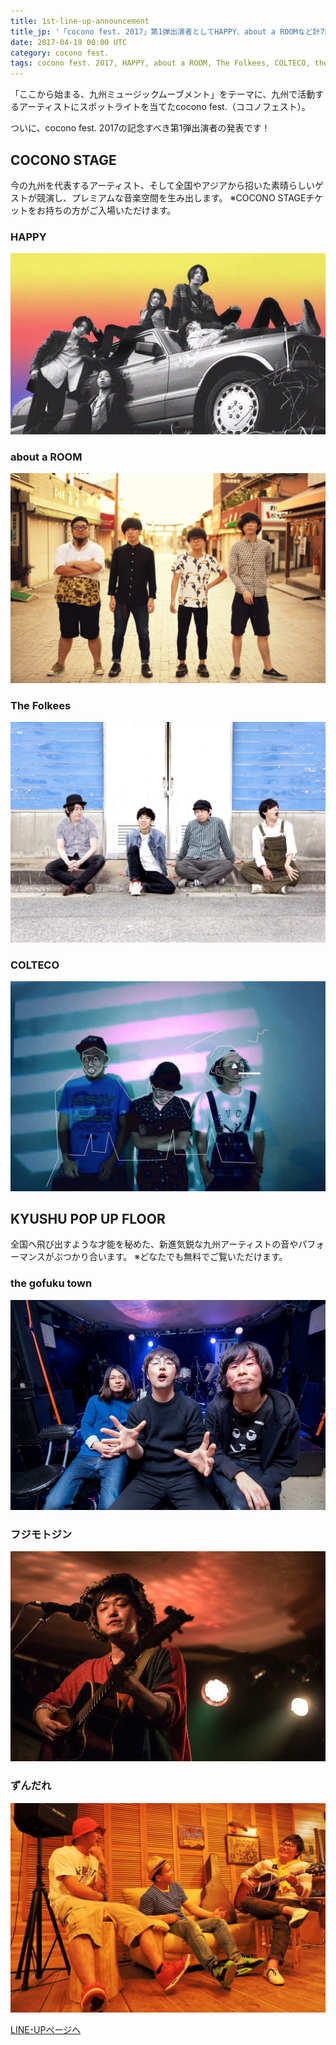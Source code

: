 ```yaml
---
title: 1st-line-up-announcement
title_jp: '「cocono fest. 2017」第1弾出演者としてHAPPY、about a ROOMなど計7組発表'
date: 2017-04-19 00:00 UTC
category: cocono fest.
tags: cocono fest. 2017, HAPPY, about a ROOM, The Folkees, COLTECO, the gofuku town, フジモトジン, ずんだれ
---
```


「ここから始まる、九州ミュージックムーブメント」をテーマに、九州で活動するアーティストにスポットライトを当てたcocono fest.（ココノフェスト）。

ついに、cocono fest. 2017の記念すべき第1弾出演者の発表です！

<div class="mb-50"></div>

## COCONO STAGE
今の九州を代表するアーティスト、そして全国やアジアから招いた素晴らしいゲストが競演し、プレミアムな音楽空間を生み出します。
※COCONO STAGEチケットをお持ちの方がご入場いただけます。

### HAPPY
![](./images/happy.jpg)

### about a ROOM
![](./images/about-a-room.jpg)

### The Folkees
![](./images/the-folkees.jpg)

### COLTECO
![](./images/colteco.jpg)

<div class="mb-50"></div>

## KYUSHU POP UP FLOOR

全国へ飛び出すような才能を秘めた、新進気鋭な九州アーティストの音やパフォーマンスがぶつかり合います。
※どなたでも無料でご覧いただけます。

### the gofuku town
![](./images/the-gofuku-town.jpg)

### フジモトジン
![](./images/fujimoto-jin.jpg)

### ずんだれ
![](./images/zundare.jpg)

<div class="mb-50"></div>

<a href="/lineup.html" class="page-movement">LINE-UPページへ</a>

<!--
*斜体*
**強調**
<br>
<br>
>引用引用引用引用引用引用引用引用引用引用引用引用引用引用引用引用引用引用引用引用引用引用引用引用引用引用引用引用

<a href="http://milieu.ink/column/spac" class="source-link" target="_blank">出典リンク</a>

[リンク](http://milieu.ink/column/spac)

<a href="http://milieu.ink/column/spac" class="source-link" target="_blank">出典リンク</a>
リンク[リンク](http://milieu.ink/column/spac)リンク

- リスト
  - リスト

<a href="./2" class="article-next-page">次のページ</a>
-->